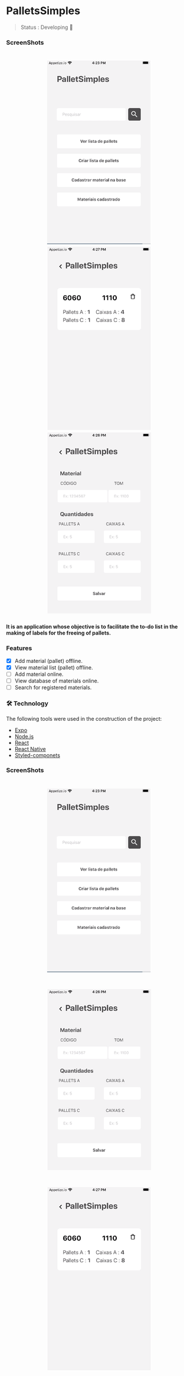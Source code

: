# PalletsSimples

>Status : Developing 🚧

### ScreenShots
<h1 align="center">
  <img alt="Home" title="#Home" src="./assets/screenshots/home.png" />
  <img alt="Home" title="#See list" src="./assets/screenshots/seeList.png" />
  <img alt="Home" title="#Create List" src="./assets/screenshots/createList.png" />
</h1>

#### It is an application whose objective is to facilitate the to-do list in the making of labels for the freeing of pallets.

### Features
- [x] Add material (pallet) offline.
- [x] View material list (pallet) offline.
- [ ] Add material online.
- [ ] View database of materials online.
- [ ] Search for registered materials.

### 🛠 Technology

The following tools were used in the construction of the project:

- [Expo](https://expo.io/)
- [Node.js](https://nodejs.org/en/)
- [React](https://pt-br.reactjs.org/)
- [React Native](https://reactnative.dev/)
- [Styled-componets](https://styled-components.com/)

### ScreenShots
<h1 align="center">
  <img alt="Home" title="#Home" src="./assets/screenshots/home.png" />

<h1 align="center">
  
  <img alt="Home" title="#Create List" src="./assets/screenshots/createList.png" />
  
</h1>


<h1 align="center">
  
  <img alt="Home" title="#See list" src="./assets/screenshots/seeList.png" />
</h1>



<!-- ### Create List Offline
<h1 align="center">
  <img alt="Home" title="#Create List" src="./assets/screenshots/createList.png" />
</h1>

### See List Offline
<h1 align="center">
  <img alt="Home" title="#See list" src="./assets/screenshots/seeList.png" />
</h1>

### Add materials in database Online and Offline
<h1 align="center">
  <img alt="Home" title="#Add Database" src="./assets/screenshots/cadDatabase.png" />
</h1>

### See database
<h1 align="center">
  <img alt="Home" title="#See Database" src="./assets/screenshots/seeDatabase.png" />
</h1> -->

